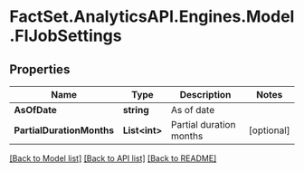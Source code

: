 # FactSet.AnalyticsAPI.Engines.Model.FIJobSettings

## Properties

Name | Type | Description | Notes
------------ | ------------- | ------------- | -------------
**AsOfDate** | **string** | As of date | 
**PartialDurationMonths** | **List&lt;int&gt;** | Partial duration months | [optional] 

[[Back to Model list]](../README.md#documentation-for-models) [[Back to API list]](../README.md#documentation-for-api-endpoints) [[Back to README]](../README.md)

